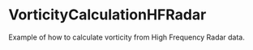 # VorticityCalculationHFRadar
 Example of how to calculate vorticity from High Frequency Radar data.
